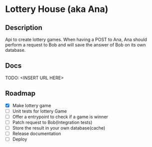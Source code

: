 # Lottery House (aka Ana)

## Description

Api to create lottery games. When having a POST to Ana, Ana should perform a request to Bob and will save the answer of Bob on its own database.

## Docs

TODO: \<INSERT URL HERE\>

## Roadmap

- [x] Make lottery game
- [ ] Unit tests for lottery Game
- [ ] Offer a entrypoint to check if a game is winner
- [ ] Patch request to Bob(Integration tests)
- [ ] Store the result in your own database(cache)
- [ ] Release documentation
- [ ] Deploy
